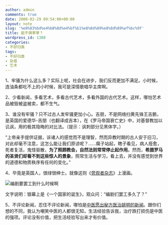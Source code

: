 ```yaml
---
author: admin
comments: true
date: 2008-02-29 09:54:00+00:00
layout: note
slug: '%e8%83%bd%e4%b8%8d%e4%bf%b1%e8%8d%89%e8%8d%89%ef%bc%9f'
title: 能不俱草草？
wordpress_id: 1380
categories:
- 不好归类
tags:
- 不好归类
- 杂感
- 艺术
---
```


1、牢骚为什么这么多？实际上呢，社会在进步，我们反而更加不满足。小时候，连油条都吃不上的小时候，我可是深情歌唱华主席啊。

2、少看新闻，多看艺术，多看古代艺术，多看外国的古代艺术。这样，哪怕艺术品被毁被盗被卖，都不生气。

3、谁没有牢骚？只不过古人发牢骚更加小心。吉朋，不是网络扫黄先锋王吉鹏，是英国的爱德华-吉朋（也翻译成吉本），在《罗马帝国衰亡史》中，对基督教加以讥讽，用的极其隐晦的对比法。（提示：讽刺部分见黑体字。）

“上帝亲手提供证据，诉诸人的感觉而不是理智，然而异教时期的古人安于旧习，对此却毫不注意，这怎么能让我们原谅呢？……瘸子站起，瞎子看见，病人痊愈，死者复活，鬼怪驱散，**为了照顾教会，自然法则常常停止起作用**。然而，**希腊罗马的圣贤们却看不到这些惊人的景象**，照常生活与学习，看上去，并没有感觉到世界的道德和物质秩序有任何的变化。”

4、毕竟是英国人，很绿很绅士。就像这则《[旁观者杂志](http://www.spectator.co.uk/)》上漫画。

![编剧要罢工到什么时候啊](http://pic.yupoo.com/ctb.my/5072052b4897/medium.jpg)

文字说明：银幕上是《一个国家的诞生》，观众问：“编剧们罢工多久了？”

5、不评论新闻，忍住不评论新闻，哪怕是[中医愿出秘方医治姚明的新闻](http://go.sports.163.com/star/becility2/detail.jsp?id=81)。跟你们想的不同，我认为嘲笑中医的人都很无知，生活经验告诉我，治疗跌打损伤是中医的强项。评论没有价值，把生活经验写出来才有价值。
